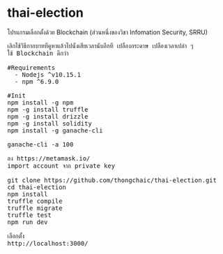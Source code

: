 # thai-election
โปรแกรมเลือกตั้งด้วย Blockchain (ส่วนหนึ่งของวิชา Infomation Security, SRRU)

<pre>เลิกใช้วิธีกากบาทที่คูหาแล้วไปนั่งเสียเวลานับอีกที เปลืองกระดาษ เปลืองเวลาเปล่า ๆ 
ใช้ Blockchain ดีกว่า 

#Requirements
  - Nodejs ^v10.15.1 
  - npm ^6.9.0
  
#Init 
npm install -g npm 
npm -g install truffle
npm -g install drizzle
npm -g install solidity
npm install -g ganache-cli

ganache-cli -a 100

ลง https://metamask.io/
import account จาก private key 

git clone https://github.com/thongchaic/thai-election.git
cd thai-election 
npm install
truffle compile
truffle migrate
truffle test
npm run dev

เลือกตั้ง
http://localhost:3000/ 


</pre>

